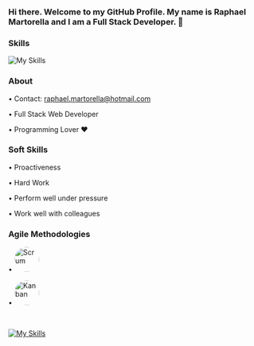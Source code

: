 ### Hi there. Welcome to my GitHub Profile. My name is Raphael Martorella and I am a Full Stack Developer. 👋

### Skills
![My Skills](https://skillicons.dev/icons?i=js,html,css,react,nodejs,mongodb,mysql,tailwind,next&perline=3)


### About 


• Contact: raphael.martorella@hotmail.com

• Full Stack Web Developer

• Programming Lover ❤️




### Soft Skills

• Proactiveness

• Hard Work

• Perform well under pressure

• Work well with colleagues


### Agile Methodologies


• <img src="https://example.com/scrum_icon.png" alt="Scrum" width="50" height="50" style="border-radius: 50%;" />

• <img src="https://example.com/kanban_icon.png" alt="Kanban" width="50" height="50" style="border-radius: 50%;" />

<br/>

[![My Skills](https://skillicons.dev/icons?i=linkedin)](https://www.linkedin.com/in/raphael-marques-martorella/)













